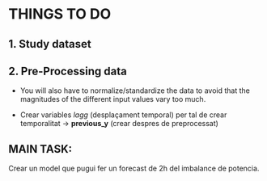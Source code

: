 # THINGS TO DO

## 1. Study dataset

## 2. Pre-Processing data

- You will also have to normalize/standardize the data to avoid that the magnitudes of the different input values vary too much.

- Crear variables *lagg* (desplaçament temporal) per tal de crear temporalitat -> **previous_y** (crear despres de preprocessat)


## MAIN TASK:

Crear un model que pugui fer un forecast de 2h del imbalance de potencia.
